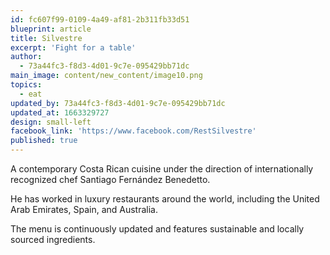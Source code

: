 ```yaml
---
id: fc607f99-0109-4a49-af81-2b311fb33d51
blueprint: article
title: Silvestre
excerpt: 'Fight for a table'
author:
  - 73a44fc3-f8d3-4d01-9c7e-095429bb71dc
main_image: content/new_content/image10.png
topics:
  - eat
updated_by: 73a44fc3-f8d3-4d01-9c7e-095429bb71dc
updated_at: 1663329727
design: small-left
facebook_link: 'https://www.facebook.com/RestSilvestre'
published: true
---
```

A contemporary Costa Rican cuisine under the direction of internationally recognized chef Santiago Fernández Benedetto. 

He has worked in luxury restaurants around the world, including the United Arab Emirates, Spain, and Australia. 

The menu is continuously updated and features sustainable and locally sourced ingredients.